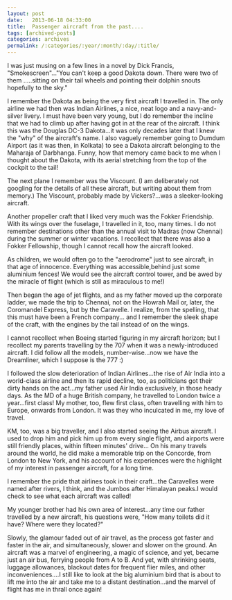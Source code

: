 ```yaml
---
layout: post
date:	2013-06-18 04:33:00
title:  Passenger aircraft from the past....
tags: [archived-posts]
categories: archives
permalink: /:categories/:year/:month/:day/:title/
---
```

I was just musing on a few  lines in a novel by Dick Francis, "Smokescreen"..."You can't keep a good Dakota down. There were  two of them .....sitting on their tail wheels and pointing their dolphin snouts hopefully to the sky."

I remember the Dakota as being the very first aircraft I travelled in. The only airline we had then was Indian Airlines, a nice, neat logo and a navy-and-silver livery. I must have been very young, but I do remember the incline that we had to climb up after having got in at the rear of the aircraft.  I think this was the Douglas DC-3 Dakota...it was only decades later that I knew the "why" of the aircraft's name. I also vaguely remember going to Dumdum Airport (as it was then, in Kolkata) to see a Dakota aircraft belonging to the Maharaja of Darbhanga. Funny, how that memory came back to me when I thought about the Dakota, with its aerial stretching from the top of the cockpit to the tail!

The next plane I remember was the Viscount. (I am deliberately not googling for the details of all these aircraft, but writing about them from memory.) The Viscount, probably made by Vickers?...was a sleeker-looking aircraft. 

Another propeller craft that I liked very much was the Fokker Friendship. With its wings over the fuselage, I travelled in it, too, many times. I do not remember destinations other than the annual visit to Madras (now Chennai) during the summer or winter vacations. I recollect that there was also a Fokker Fellowship, though I cannot recall how the aircraft looked.

As children, we would often go to the "aerodrome" just to see aircraft, in that age of innocence. Everything was accessible,behind just some aluminium fences!  We would see the aircraft control tower, and be awed by the miracle of flight (which is still as miraculous to me!)

Then began the age of jet flights, and as my father moved up the corporate ladder, we made the trip to Chennai, not on the Howrah Mail or, later, the Coromandel Express, but by the Caravelle. I realize, from the spelling, that this must have been a French company... and I remember the sleek shape of the craft, with the engines by the tail instead of on the wings.

I cannot recollect when Boeing started figuring in my aircraft horizon; but I recollect my parents travelling by the 707 when it was a newly-introduced aircraft. I did follow all the models, number-wise...now we have the Dreamliner, which I suppose is the 777 :)

I followed the slow deterioration of Indian Airlines...the rise of Air India into a world-class airline and then its rapid decline, too, as politicians got their dirty hands on the act...my father used Air India exclusively, in those heady days. As the MD of a huge British company, he travelled to London twice a year...first class! My mother, too, flew first class, often travelling with him to Europe, onwards from London. It was they who inculcated in me, my love of travel. 

KM, too, was a big traveller, and I also started seeing the Airbus aircraft. I used to drop him and pick him up from every single flight, and airports were still friendly places, within fifteen minutes' drive... On his many travels around the world, he did make a memorable trip on the Concorde, from London to New York, and his account of his experiences were the highlight of my interest in passenger aircraft, for a long time. 

I remember the pride that airlines took in their craft...the Caravelles were named after rivers, I think, and the Jumbos after Himalayan peaks.I would check to see what each aircraft was called!

My younger brother had his own area of interest...any time our father travelled by a new aircraft, his questions were, "How many toilets did it have? Where were they located?"

Slowly, the glamour faded out of air travel, as the process got faster and faster in the air, and simultaneously, slower and slower on the ground. An aircraft was a marvel of engineering, a magic of science, and yet, became just an air bus, ferrying people from A to B. And yet, with shrinking seats, luggage allowances, blackout dates for frequent flier miles, and other inconveniences....I still like to look at the big aluminium bird that is about to lift me into the air and take me to a distant destination...and the marvel of flight has me in thrall once again!
